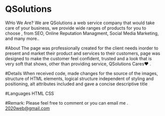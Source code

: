 # QSolutions
WHo We Are? We are QSolutions a web service company that would take care of your business, we provide wide ranges of products for you to choose , from SEO, Online Reputation Managment, Social Media Marketing, and many more..

#About
The page was professionally created for the client needs inorder to present and market their product and services to their customers, page was designed to make the customer feel confident, trusted and a look that is very soft that shows, other than providing service, QSolutions Cares❤ . 

#Details
When received code, made changes for the source of the images, structure of HTML elements, logical structure independent of styling and positioning, alt attributes included and gave a concise descriptive title

#Languages
HTML
CSS

#Remark: Please feel free to comment or you can email me . 2020web@gmail.com
